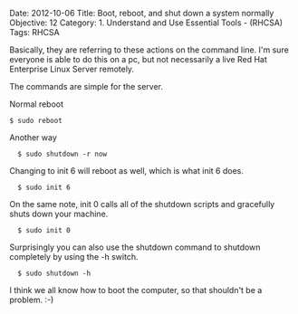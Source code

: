 Date: 2012-10-06
Title: Boot, reboot, and shut down a system normally
Objective: 12
Category: 1. Understand and Use Essential Tools - (RHCSA)
Tags: RHCSA 

Basically, they are referring to these actions on the command line. I'm sure everyone is able to do this on a pc, but not necessarily a live Red Hat Enterprise Linux Server remotely. 

The commands are simple for the server. 


Normal reboot

    $ sudo reboot

Another way

      $ sudo shutdown -r now

Changing to init 6 will reboot as well, which is what init 6 does. 

      $ sudo init 6

On the same note, init 0 calls all of the shutdown scripts and gracefully shuts down your machine.

      $ sudo init 0

Surprisingly you can also use the shutdown command to shutdown completely by using the -h switch.

      $ sudo shutdown -h

I think we all know how to boot the computer, so that shouldn't be a problem. :-)